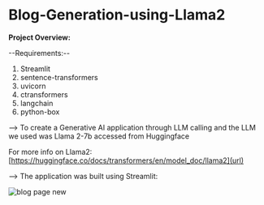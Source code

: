 # Blog-Generation-using-Llama2

**Project Overview:**

--Requirements:--

1. Streamlit
2. sentence-transformers
3. uvicorn
4. ctransformers
5. langchain
6. python-box


--> To create a Generative AI application through LLM calling and the LLM we used was Llama 2-7b accessed from    Huggingface 

For more info on Llama2: [https://huggingface.co/docs/transformers/en/model_doc/llama2](url)

--> The application was built using Streamlit:

![blog page new](https://github.com/user-attachments/assets/9fdaf386-f69c-40bd-81dc-38dd30477e38)
